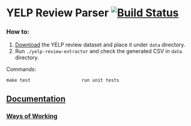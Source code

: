 # YELP Review Parser [![Build Status](http://178.62.93.118:8080/job/yelp-review-extractor/badge/icon)](http://178.62.93.118:8080/job/yelp-review-extractor/)

### How to:

1. [Download](https://marionete.sharefile.eu/app/#/home/shared/fo8c0de1-28bd-4bce-ae80-b24ab0089b31) the YELP review dataset and place it under `data` directory.
2. Run `./yelp-review-extractor` and check the generated CSV in `data` directory.

Commands:
```
make test                   run unit tests
```

## [Documentation](https://github.com/spike-force-1-bacon-evaluators/documentation/blob/master/README.md)

### [Ways of Working](https://github.com/spike-force-1-bacon-evaluators/documentation/blob/master/docs/ways-of-working.md)
